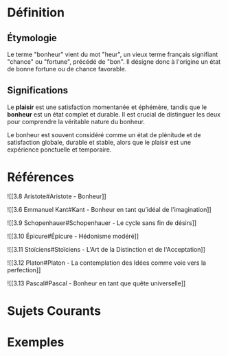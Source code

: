 # Définition

## Étymologie

Le terme "bonheur" vient du mot "heur", un vieux terme français signifiant "chance" ou "fortune", précédé de "bon". Il désigne donc à l'origine un état de bonne fortune ou de chance favorable.

## Significations

Le **plaisir** est une satisfaction momentanée et éphémère, tandis que le **bonheur** est un état complet et durable. Il est crucial de distinguer les deux pour comprendre la véritable nature du bonheur.

Le bonheur est souvent considéré comme un état de plénitude et de satisfaction globale, durable et stable, alors que le plaisir est une expérience ponctuelle et temporaire.

# Références

![[3.8 Aristote#Aristote - Bonheur]]

![[3.6 Emmanuel Kant#Kant - Bonheur en tant qu’idéal de l'imagination]]

![[3.9 Schopenhauer#Schopenhauer - Le cycle sans fin de désirs]]

![[3.10 Épicure#Épicure - Hédonisme modéré]]

![[3.11 Stoïciens#Stoïciens - L'Art de la Distinction et de l'Acceptation]]

![[3.12 Platon#Platon - La contemplation des Idées comme voie vers la perfection]]

![[3.13 Pascal#Pascal - Bonheur en tant que quête universelle]]

# Sujets Courants

# Exemples
